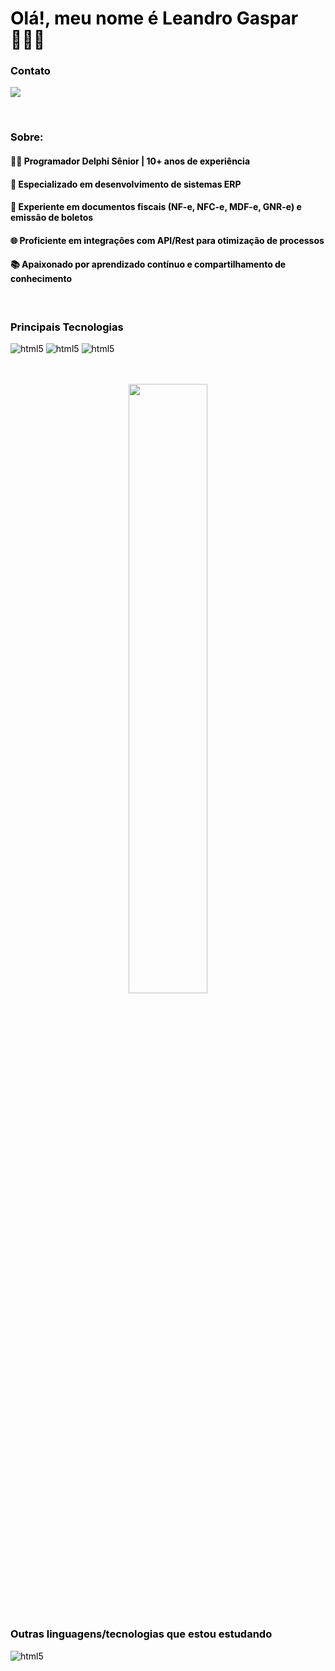 <style type="text/css">*{color:#000;}</style>
<h1> Olá!, meu nome é Leandro Gaspar 👨🏻‍💻 </h1> 

<h3>Contato</h3>
  <p>
    <a href="https://www.linkedin.com/in/leandro-gaspar-3306abb4/" >
    <img src="https://skillicons.dev/icons?i=linkedin"/>  
  </a>
  </p>
<br>

<h3>Sobre:</h3>
<p> 
  <h4>👨‍💻 Programador Delphi Sênior | 10+ anos de experiência</h4>
  <h4>🏢 Especializado em desenvolvimento de sistemas ERP</h4>
  <h4>📄 Experiente em documentos fiscais (NF-e, NFC-e, MDF-e, GNR-e) e emissão de boletos</h4>
  <h4>🌐 Proficiente em integrações com API/Rest para otimização de processos</h4>
  <h4>📚 Apaixonado por aprendizado contínuo e compartilhamento de conhecimento</h4>
</p>

<br/>

<h3> Principais Tecnologias </h3>
<p> 
   <img alt="html5" src="https://img.shields.io/badge/Delphi_RAD_Studio-B22222?style=for-the-badge&logo=delphi&logoColor=white">  
   <img alt="html5" src="https://firebirdsql.org/refdocs/images/firebirdlogo.png">  
   <img alt="html5" src="https://skillicons.dev/icons?i=postman"> 
</p>	

<br/>
<br/>


<div align="center">
  <img width="50%" src="https://github-readme-stats-git-masterrstaa-rickstaa.vercel.app/api/top-langs/?username=LeandroGasparDev&layout=compact&theme=tokyonight"/>
</div>

<br/>

<h3> Outras linguagens/tecnologias que estou estudando </h3>
<p> <img alt="html5" src="https://skillicons.dev/icons?i=js,react,nodejs,html,css,mysql,powershell">  </p>	

